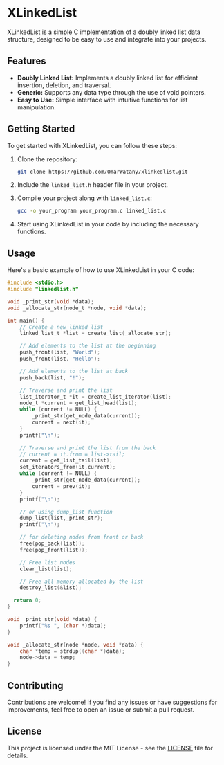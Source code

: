 # XLinkedList

XLinkedList is a simple C implementation of a doubly linked list data structure, designed to be easy to use and integrate into your projects.

## Features

- **Doubly Linked List:** Implements a doubly linked list for efficient insertion, deletion, and traversal.
- **Generic:** Supports any data type through the use of void pointers.
- **Easy to Use:** Simple interface with intuitive functions for list manipulation.

## Getting Started

To get started with XLinkedList, you can follow these steps:

1. Clone the repository:

   ```bash
   git clone https://github.com/OmarWatany/xlinkedlist.git
   ```

2. Include the `linked_list.h` header file in your project.

3. Compile your project along with `linked_list.c`:

   ```bash
   gcc -o your_program your_program.c linked_list.c
   ```

4. Start using XLinkedList in your code by including the necessary functions.

## Usage

Here's a basic example of how to use XLinkedList in your C code:

```c
#include <stdio.h>
#include "linkedlist.h"

void _print_str(void *data);
void _allocate_str(node_t *node, void *data);

int main() {
    // Create a new linked list
    linked_list_t *list = create_list(_allocate_str);

    // Add elements to the list at the beginning
    push_front(list, "World");
    push_front(list, "Hello");

    // Add elements to the list at back
    push_back(list, "!");

    // Traverse and print the list
    list_iterator_t *it = create_list_iterator(list);
    node_t *current = get_list_head(list);
    while (current != NULL) {
        _print_str(get_node_data(current));
        current = next(it);
    }
    printf("\n");

    // Traverse and print the list from the back
    // current = it.from = list->tail;
    current = get_list_tail(list);
    set_iterators_from(it,current);
    while (current != NULL) {
        _print_str(get_node_data(current));
        current = prev(it);
    }
    printf("\n");

    // or using dump_list function
    dump_list(list,_print_str);
    printf("\n");

    // for deleting nodes from front or back
    free(pop_back(list));
    free(pop_front(list));

    // Free list nodes
    clear_list(list);

    // Free all memory allocated by the list
    destroy_list(&list);

  return 0;
}

void _print_str(void *data) {
    printf("%s ", (char *)data);
}

void _allocate_str(node *node, void *data) {
    char *temp = strdup((char *)data);
    node->data = temp;
}

```

## Contributing

Contributions are welcome! If you find any issues or have suggestions for improvements, feel free to open an issue or submit a pull request.

## License

This project is licensed under the MIT License - see the [LICENSE](LICENSE) file for details.
